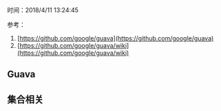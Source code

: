 时间：2018/4/11 13:24:45

参考： 

1. [https://github.com/google/guava](https://github.com/google/guava)
2. [https://github.com/google/guava/wiki](https://github.com/google/guava/wiki)

## Guava

## 集合相关 
